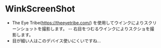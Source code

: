 # WinkScreenShot
- The Eye Tribe(https://theeyetribe.com/) を使用してウインクによりスクリーンショットを撮影します。
-- 右目をつむるウインクによりスクショを撮影します。
- 目が細い人はこのデバイス使いにくいですね…
